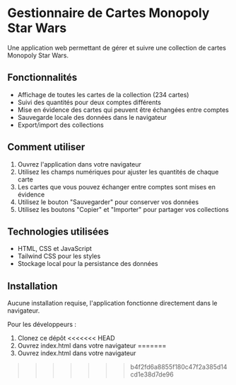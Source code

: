# Gestionnaire de Cartes Monopoly Star Wars

Une application web permettant de gérer et suivre une collection de cartes Monopoly Star Wars.

## Fonctionnalités

- Affichage de toutes les cartes de la collection (234 cartes)
- Suivi des quantités pour deux comptes différents
- Mise en évidence des cartes qui peuvent être échangées entre comptes
- Sauvegarde locale des données dans le navigateur
- Export/import des collections

## Comment utiliser

1. Ouvrez l'application dans votre navigateur
2. Utilisez les champs numériques pour ajuster les quantités de chaque carte
3. Les cartes que vous pouvez échanger entre comptes sont mises en évidence
4. Utilisez le bouton "Sauvegarder" pour conserver vos données
5. Utilisez les boutons "Copier" et "Importer" pour partager vos collections

## Technologies utilisées

- HTML, CSS et JavaScript
- Tailwind CSS pour les styles
- Stockage local pour la persistance des données

## Installation

Aucune installation requise, l'application fonctionne directement dans le navigateur.

Pour les développeurs :
1. Clonez ce dépôt
<<<<<<< HEAD
2. Ouvrez index.html dans votre navigateur
=======
2. Ouvrez index.html dans votre navigateur
>>>>>>> b4f2fd6a8855f180c47f2a385d14cd1e38d7de96
